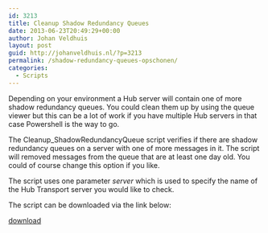 ```yaml
---
id: 3213
title: Cleanup Shadow Redundancy Queues
date: 2013-06-23T20:49:29+00:00
author: Johan Veldhuis
layout: post
guid: http://johanveldhuis.nl/?p=3213
permalink: /shadow-redundancy-queues-opschonen/
categories:
  - Scripts
---
```

Depending on your environment a Hub server will contain one of more shadow redundancy queues. You could clean them up by using the queue viewer but this can be a lot of work if you have multiple Hub servers in that case Powershell is the way to go.

The Cleanup_ShadowRedundancyQueue script verifies if there are shadow redundancy queues on a server with one of more messages in it. The script will removed messages from the queue that are at least one day old. You could of course change this option if you like.

The script uses one parameter _server_ which is used to specify the name of the Hub Transport server you would like to check.

The script can be downloaded via the link below:

[download](http://gallery.technet.microsoft.com/Cleanup-Shadow-Redundancy-a91df09f)